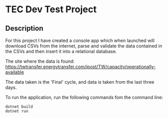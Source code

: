 # TEC Dev Test Project

## Description

For this project I have created a console app which when launched will download CSVs from the internet, parse and validate the data contained in the CSVs and then insert it into a relational database.

The site where the data is found:
https://twtransfer.energytransfer.com/ipost/TW/capacity/operationally-available

The data taken is the 'Final' cycle, and data is taken from the last three days.

To run the application, run the following commands fom the command line:

```
dotnet build
dotnet run
```
